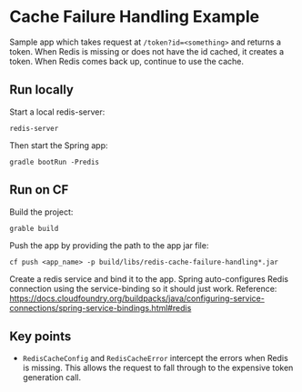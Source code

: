 # Cache Failure Handling Example

Sample app which takes request at `/token?id=<something>` and returns a token.
When Redis is missing or does not have the id cached, it creates a token. When Redis comes back up, continue to use the cache.

## Run locally

Start a local redis-server:
```
redis-server
```
Then start the Spring app:
```
gradle bootRun -Predis
```

## Run on CF
Build the project:
```
grable build
```
Push the app by providing the path to the app jar file:
```
cf push <app_name> -p build/libs/redis-cache-failure-handling*.jar
```

Create a redis service and bind it to the app. Spring auto-configures Redis connection using the service-binding so it should just work.
Reference: https://docs.cloudfoundry.org/buildpacks/java/configuring-service-connections/spring-service-bindings.html#redis

## Key points
* `RedisCacheConfig` and `RedisCacheError` intercept the errors when Redis is missing. This allows the request to fall through to the expensive token generation call.
